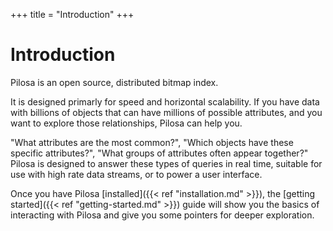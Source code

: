 +++
title = "Introduction"
+++


# Introduction


Pilosa is an open source, distributed bitmap index.

[//]: # (TODO insert a graphic here?)

It is designed primarly for speed and horizontal scalability. If you have data with billions of objects that can have millions of possible attributes, and you want to explore those relationships, Pilosa can help you. 

"What attributes are the most common?", "Which objects have these specific attributes?", "What groups of attributes often appear together?" Pilosa is designed to answer these types of queries in real time, suitable for use with high rate data streams, or to power a user interface.

Once you have Pilosa [installed]({{< ref "installation.md" >}}), the [getting started]({{< ref "getting-started.md" >}}) guide will show you the basics of interacting with Pilosa and give you some pointers for deeper exploration.

